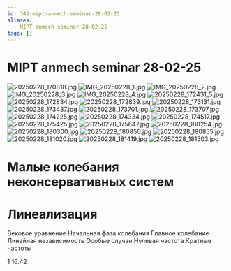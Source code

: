 ```yaml
---
id: 342-mipt-anmech-seminar-28-02-25
aliases:
  - MIPT anmech seminar 28-02-25
tags: []
---
```


# MIPT anmech seminar 28-02-25

![20250228_170818.jpg](assets/imgs/IMG_20250228_170818_edit_223004286825085.jpg)
![IMG_20250228_1.jpg](assets/imgs/IMG_20250228_171232_edit_223018642287476.jpg)
![IMG_20250228_2.jpg](assets/imgs/IMG_20250228_171239_edit_223029765108982.jpg)
![IMG_20250228_3.jpg](assets/imgs/IMG_20250228_171616_edit_223066539623395.jpg)
![IMG_20250228_4.jpg](assets/imgs/IMG_20250228_172032_edit_223078215756932.jpg)
![20250228_172431_5.jpg](assets/imgs/IMG_20250228_172431_edit_223100430903799.jpg)
![20250228_172834.jpg](assets/imgs/IMG_20250228_172834_edit_223350509249745.jpg)
![20250228_172839.jpg](assets/imgs/IMG_20250228_172839_edit_223366254587135.jpg)
![20250228_173131.jpg](assets/imgs/IMG_20250228_173131_edit_223708641066431.jpg)
![20250228_173437.jpg](assets/imgs/IMG_20250228_173437_edit_223728921465225.jpg)
![20250228_173701.jpg](assets/imgs/IMG_20250228_173701_edit_224390222624504.jpg)
![20250228_173707.jpg](assets/imgs/IMG_20250228_173707_edit_224407644687623.jpg)
![20250228_174225.jpg](assets/imgs/IMG_20250228_174225_edit_224425663606626.jpg)
![20250228_174334.jpg](assets/imgs/IMG_20250228_174334_edit_224443437907557.jpg)
![20250228_174517.jpg](assets/imgs/IMG_20250228_174517_edit_224457545090520.jpg)
![20250228_175425.jpg](assets/imgs/IMG_20250228_175425_edit_225593928365556.jpg)
![20250228_175647.jpg](assets/imgs/IMG_20250228_175647_edit_225609478062112.jpg)
![20250228_180254.jpg](assets/imgs/IMG_20250228_180254_edit_225630576400698.jpg)
![20250228_180300.jpg](assets/imgs/IMG_20250228_180300_edit_225665354217716.jpg)
![20250228_180850.jpg](assets/imgs/IMG_20250228_180850_edit_226049376757882.jpg)
![20250228_180855.jpg](assets/imgs/IMG_20250228_180855_edit_226036374023877.jpg)
![20250228_181020.jpg](assets/imgs/IMG_20250228_181020_edit_226024931798360.jpg)
![20250228_181419.jpg](assets/imgs/IMG_20250228_181419_edit_226013945802791.jpg)
![20250228_181503.jpg](assets/imgs/IMG_20250228_181503_edit_225997849918006.jpg)


# Малые колебания неконсервативных систем
# Линеализация
Вековое уравнение
Начальная фаза колебания
Главное колебание
Линейная независимость
Особые случаи
Нулевая частота
Кратные частоты

1
16.42
